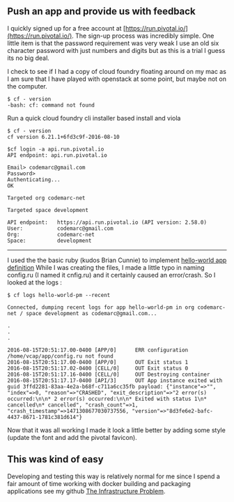 ## Push an app and provide us with feedback ##

I quickly signed up for a free account at [https://run.pivotal.io/](https://run.pivotal.io/). 
The sign-up process was incredibly simple. One little item is that the password requirement was 
very weak I use an old six character password with just numbers and digits but as this is a 
trial I guess its no big deal.  

I check to see if I had a copy of cloud foundry floating around on my mac as I am sure that I have 
played with openstack at some point, but maybe not on the computer.  

```
$ cf - version
-bash: cf: command not found
```

Run a quick cloud foundry cli installer based install and viola

```
$ cf - version
cf version 6.21.1+6fd3c9f-2016-08-10

$cf login -a api.run.pivotal.io
API endpoint: api.run.pivotal.io

Email> codemarc@gmail.com
Password> 
Authenticating...
OK
 
Targeted org codemarc-net
 
Targeted space development
               
API endpoint:   https://api.run.pivotal.io (API version: 2.58.0)
User:           codemarc@gmail.com
Org:            codemarc-net
Space:          development
```

---
I used the the basic ruby (kudos Brian Cunnie) to implement 
[hello-world app definition](https://blog.pivotal.io/labs/labs/worlds-smallest-iaas-part-4-hello-world) 
While I was creating the files, I made a little typo in naming config.ru (I named it cnfig.ru) and 
it certainly caused an error/crash. So I looked at the logs :

```
$ cf logs hello-world-pm --recent

Connected, dumping recent logs for app hello-world-pm in org codemarc-net / space development as codemarc@gmail.com...

.
.
.

2016-08-15T20:51:17.00-0400 [APP/0]      ERR configuration /home/vcap/app/config.ru not found
2016-08-15T20:51:17.00-0400 [APP/0]      OUT Exit status 1
2016-08-15T20:51:17.02-0400 [CELL/0]     OUT Exit status 0
2016-08-15T20:51:17.16-0400 [CELL/0]     OUT Destroying container
2016-08-15T20:51:17.17-0400 [API/3]      OUT App instance exited with guid 3ffd2281-83aa-4e2a-b68f-c711a6cc35fb payload: {"instance"=>"", "index"=>0, "reason"=>"CRASHED", "exit_description"=>"2 error(s) occurred:\n\n* 2 error(s) occurred:\n\n* Exited with status 1\n* cancelled\n* cancelled", "crash_count"=>1, "crash_timestamp"=>1471308677030737556, "version"=>"8d3fe6e2-bafc-4437-8671-1781c381d614"}

```

Now that it was all working I made it look a little better by adding some style (update the font and add the pivotal
favicon).


## This was kind of easy
Developing and testing this way is relatively normal for me since I spend a fair amount of time working 
with docker building and packaging applications see my github [The Infrastructure Problem](https://github.com/codemarc/twip). 

